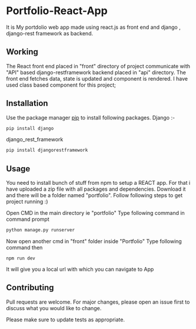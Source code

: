 # Portfolio-React-App
It is My portdolio web app made using react.js as front end and django , django-rest framework as backend. 

## Working
The React front end placed in "front" directory of project communicate with "API" based django-restframework backend placed in "api" directory.
The front end fetches data, state is updated and component is rendered. I have used class based component for this project;

## Installation

Use the package manager [pip](https://pip.pypa.io/en/stable/) to install following packages.
Django :- 
```bash
pip install django
```
django_rest_framework
```bash
pip install djangorestframework
```
## Usage
You need to install bunch of stuff from npm to setup a REACT app. For that i have uploaded a zip file with 
all packages and dependencies. Download it and there will be a folder named "portfolio". Follow following steps to
get project running :)

Open CMD in the main directory ie "portfolio"
Type following command in command prompt
```python
python manage.py runserver
```
Now open another cmd in "front" folder inside "Portfolio"
Type following command then
```React
npm run dev
```

It will give you a local url with which you can navigate to App
## Contributing
Pull requests are welcome. For major changes, please open an issue first to discuss what you would like to change.

Please make sure to update tests as appropriate.
